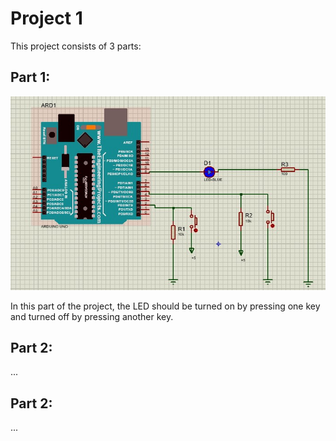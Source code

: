# Project 1
This project consists of 3 parts:

## Part 1:
![Arduino](./1/image.jpg)

In this part of the project, the LED should be turned on by pressing one key and turned off by pressing another key.

## Part 2:
...

## Part 2:
...
